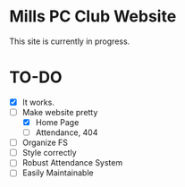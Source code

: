 # Mills PC Club Website
This site is currently in progress.
# TO-DO
- [x] It works.
- [ ] Make website pretty
  - [x] Home Page
  - [ ] Attendance, 404
- [ ] Organize FS
- [ ] Style correctly
- [ ] Robust Attendance System
- [ ] Easily Maintainable
